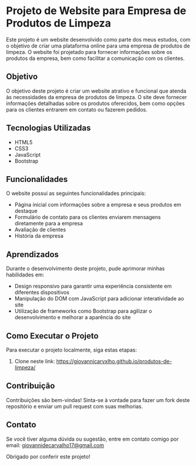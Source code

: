 # Projeto de Website para Empresa de Produtos de Limpeza

Este projeto é um website desenvolvido como parte dos meus estudos, com o objetivo de criar uma plataforma online para uma empresa de produtos de limpeza. O website foi projetado para fornecer informações sobre os produtos da empresa, bem como facilitar a comunicação com os clientes.

## Objetivo

O objetivo deste projeto é criar um website atrativo e funcional que atenda às necessidades da empresa de produtos de limpeza. O site deve fornecer informações detalhadas sobre os produtos oferecidos, bem como opções para os clientes entrarem em contato ou fazerem pedidos.

## Tecnologias Utilizadas

- HTML5
- CSS3
- JavaScript
- Bootstrap

## Funcionalidades

O website possui as seguintes funcionalidades principais:

- Página inicial com informações sobre a empresa e seus produtos em destaque
- Formulário de contato para os clientes enviarem mensagens diretamente para a empresa
- Avaliação de clientes
- História da empresa

## Aprendizados

Durante o desenvolvimento deste projeto, pude aprimorar minhas habilidades em:

- Design responsivo para garantir uma experiência consistente em diferentes dispositivos
- Manipulação do DOM com JavaScript para adicionar interatividade ao site
- Utilização de frameworks como Bootstrap para agilizar o desenvolvimento e melhorar a aparência do site

## Como Executar o Projeto

Para executar o projeto localmente, siga estas etapas:

1. Clone neste link: https://giovannicarvxlho.github.io/produtos-de-limpeza/

## Contribuição

Contribuições são bem-vindas! Sinta-se à vontade para fazer um fork deste repositório e enviar um pull request com suas melhorias.

## Contato

Se você tiver alguma dúvida ou sugestão, entre em contato comigo por email: giovannidecarvalho17@gmail.com

Obrigado por conferir este projeto!
